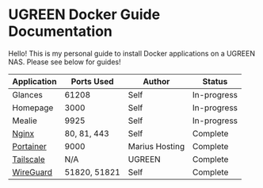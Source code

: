 # UGREEN Docker Guide Documentation

Hello! This is my personal guide to install Docker applications on a UGREEN NAS. Please see below for guides!

| Application | Ports Used | Author | Status |
| --- | --- | --- | --- |
| Glances | 61208 | Self | In-progress |
| Homepage | 3000 | Self | In-progress |
| Mealie | 9925 | Self | In-progress |
| [Nginx](https://github.com/EszopiCoder/ugreen-docker-guides/blob/main/apps/nginx/Nginx%20Setup.md) | 80, 81, 443 | Self | Complete |
| [Portainer](https://mariushosting.com/how-to-install-portainer-on-your-ugreen-nas/) | 9000 | Marius Hosting | Complete |
| [Tailscale](https://support.ugnas.com/knowledgecenter-h5/#/articleDetail?custom=eyJ0eXBlIjoidGFnMDAyIiwibGFuZ3VhZ2UiOiJlbi1VUyIsImlkIjozNzI5LCJhcnRpY2xlSW5mb0lkIjo2MjIsImNsaWVudFR5cGUiOiJQQyIsImFydGljbGVWZXJzaW9uIjoiIn0%3D) | N/A | UGREEN | Complete |
| [WireGuard](https://github.com/EszopiCoder/ugreen-docker-guides/blob/main/apps/wireguard/Wireguard%20Setup.md) | 51820, 51821 | Self | Complete |
